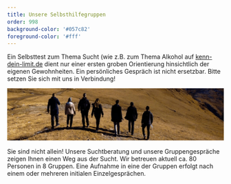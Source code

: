 ```yaml
---
title: Unsere Selbsthilfegruppen
order: 998
background-color: '#057c82'
foreground-color: '#fff'
---
```



Ein Selbsttest zum Thema Sucht (wie z.B. zum Thema Alkohol auf [kenn-dein-limit.de](https://www.kenn-dein-limit.de/alkohol/alkoholwissen-kompakt/) dient nur einer ersten groben Orientierung hinsichtlich der eigenen Gewohnheiten. Ein persönliches Gespräch ist nicht ersetzbar. Bitte setzen Sie sich mit uns in Verbindung!

![Menschengruppe Gemeinschaft](assets\images\group.jpg)

Sie sind nicht allein! Unsere Suchtberatung und unsere Gruppengespräche zeigen Ihnen einen Weg aus der Sucht. Wir betreuen aktuell  ca. 80 Personen in 8 Gruppen. Eine Aufnahme in eine der Gruppen erfolgt nach einem oder mehreren initialen Einzelgesprächen.
